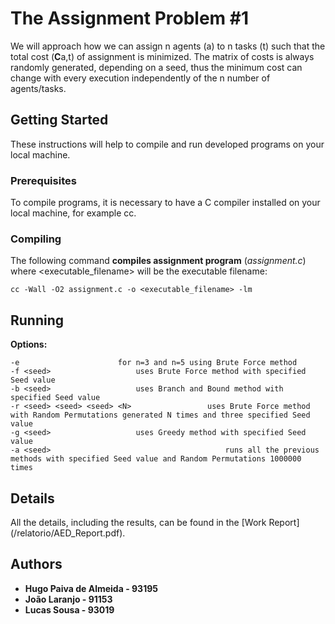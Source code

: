 
# The Assignment Problem #1

We will approach how we can assign n agents (a) to n tasks (t) such that the total cost (**C**a,t) of assignment is minimized. The matrix of costs is always randomly generated, depending on a seed, thus the minimum cost can change with every execution independently of the n number of agents/tasks.

##  Getting Started
These instructions will help to compile and run developed programs on your local machine.

### Prerequisites
To compile programs, it is necessary to have a C compiler installed on your local machine, for example cc. 

### Compiling
The following command **compiles assignment program** (*assignment.c*) where <executable_filename>  will be the executable filename: 

```
cc -Wall -O2 assignment.c -o <executable_filename> -lm
```

## Running

**Options:**
```
-e				  		for n=3 and n=5 using Brute Force method
-f <seed>					uses Brute Force method with specified Seed value
-b <seed>					uses Branch and Bound method with specified Seed value
-r <seed> <seed> <seed> <N>	                uses Brute Force method with Random Permutations generated N times and three specified Seed value
-g <seed> 					uses Greedy method with specified Seed value
-a <seed>                                       runs all the previous methods with specified Seed value and Random Permutations 1000000 times
```
## Details
All the details, including the results, can be found in the [Work Report] (/relatorio/AED_Report.pdf).

## Authors

 - **Hugo Paiva de Almeida - 93195**
 - **João Laranjo - 91153**
 - **Lucas Sousa - 93019**

